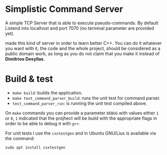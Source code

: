 # Simplistic Command Server

A simple TCP Server that is able to execute pseudo-commands. By default Listend into localhost and port 7070 (no terminal parameter are provided yet).

 made this kind of server in order to learn better C++. You can do it whatever you want with it, the code and the whole project, should be considered as a public domain work, as long as you do not claim that you make it instead of **Dimitrios Desyllas**.

# Build & test

* `make build`: builds the application.
* `make test_command_parser_build`: runs the unit test for command parser.
* `test_command_parser_run`: is running the unit test compiled above.

On `make` commands you can provide a parameter `DEBUG` with values either `1` or `0`, `1` indicated that the projhect will be build with the appropriate flags in order to be able to debug it with `g++`.

For unit tests I use the `cxxtestgen` and in Ubuntu GNU/Liux is available via the command:

```
sudo apt install cxxtestgen
```